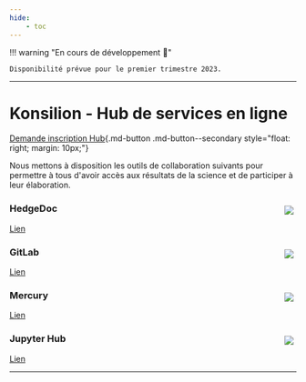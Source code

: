 ```yaml
---
hide:
    - toc
---
```


!!! warning "En cours de développement  🚧"

    Disponibilité prévue pour le premier trimestre 2023.

---

# Konsilion - Hub de services en ligne

[Demande inscription Hub](#){.md-button .md-button--secondary style="float: right; margin: 10px;"}

Nous mettons à disposition les outils de collaboration suivants pour permettre à tous d'avoir accès aux résultats de la science et de participer à leur élaboration.

<div class="ksln-grid">
    <div class="ksln-cards" style="margin: 0px auto auto auto;">
        <img src="https://framalibre.org/sites/default/files/leslogos/HedgeDoc-Logo%201.png" style="margin: 5px; max-height:50px; max-width: 150px; float: right;">
        <h3><b>HedgeDoc</b></h3>
        <a class="md-button md-button--primary" href="https://pad.konsilion.fr" target="_blank">Lien</a>
    </div>
    <div class="ksln-cards" style="margin: 0px auto auto auto;">
        <img src="https://cdn-icons-png.flaticon.com/512/5968/5968853.png" style="margin: 5px; max-height: 50px; max-width: 150px; float: right;">
        <h3><b>GitLab</b></h3>
        <a class="md-button md-button--primary" href="https://gitlab.konsilion.fr" target="_blank">Lien</a>
    </div>
    <div class="ksln-cards" style="margin: 0px auto auto auto;">
        <img src="https://mercury.mljar.com/mercury_logo.svg" style="margin: 5px; max-height: 50px; max-width: 150px; float: right;">
        <h3><b>Mercury</b></h3>
        <a class="md-button md-button--primary" href="https://mercury.konsilion.fr" target="_blank">Lien</a>
    </div>
    <div class="ksln-cards" style="margin: 0px auto auto auto;">
        <img src="https://jupyter.org/assets/homepage/hublogo.svg" style="margin: 5px; max-height: 50px; max-width: 150px; float: right;">
        <h3><b>Jupyter Hub</b></h3>
        <a class="md-button md-button--primary" href="https://jupyter.konsilion.fr" target="_blank">Lien</a>
    </div>
</div>

---

<script type="text/javascript" src="https://konsilion.github.io/katalog-setup/js/functionality/slider-nav.js" defer></script>
<script type="text/javascript" src="https://konsilion.github.io/katalog-setup/js/functionality/modif-page.js" defer></script>
<script type="text/javascript" src="https://konsilion.github.io/katalog-setup/js/functionality/add-page.js" defer></script>